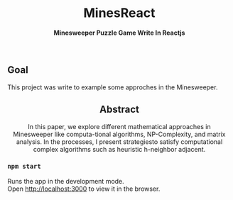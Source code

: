 <div align="center">
  <h1>MinesReact</h1>
</div>

<div align="center">
  <strong>Minesweeper Puzzle Game Write In Reactjs</strong>
</div>
<br>
<br>

## Goal
This project was write to example some approches in the Minesweeper.

<div align="center">
  <h2>Abstract</h1>
</div>
<div align="center">
  <p>In this paper, we explore different mathematical approaches in Minesweeper like computa-tional algorithms, NP-Complexity, and matrix analysis. In the processes, I present strategiesto satisfy computational complex algorithms such as heuristic h-neighbor adjacent.</p>
</div>


### `npm start`

Runs the app in the development mode.<br />
Open [http://localhost:3000](http://localhost:3000) to view it in the browser.

